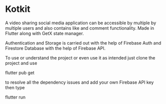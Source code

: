 # Kotkit
A video sharing social media application can be accessible by multiple by multiple users and also contains like and comment functionality. Made in Flutter along with GetX state manager. 

Authentication and Storage is carried out with the help of Firebase Auth and Firestore Database with the help of Firebase API. 

To use or understand the project or even use it as intended just clone the project and use 

flutter pub get

to resolve all the dependency issues and add your own Firebase API key then type

flutter run
